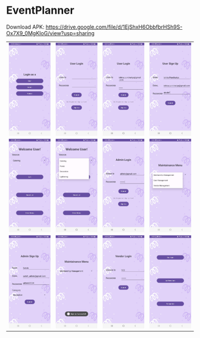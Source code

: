 # EventPlanner

Download APK:
https://drive.google.com/file/d/1EjShxH6ObbfbrHSh9S-Ox7X9_0MgKIoG/view?usp=sharing

<p align = "center">
  <table>
    <tr>
      <td>
      <img src = "1.jpeg">        
      </td>
      <td>
      <img src = "2.jpeg">      
      </td>
      <td>
        <img src = "3.jpeg">
      </td>
      <td>
        <img src = "3(2).jpeg">
      </td>
    </tr>
    <tr>
      <td>
        <img src = "4.jpeg">
      </td>
      <td>
        <img src = "5.jpeg">
      </td>
      <td>
        <img src = "6.jpeg">
      </td>
      <td>
        <img src = "7.jpeg">
      </td>
    </tr>
    <tr>
      <td>
        <img src = "8.jpeg">
      </td>
      <td>
        <img src = "9.jpeg">
      </td>
      <td>
        <img src = "11.jpeg">
      </td>
      <td>
        <img src = "10.jpeg">
      </td>
    </tr>
  </table> 
</p>
